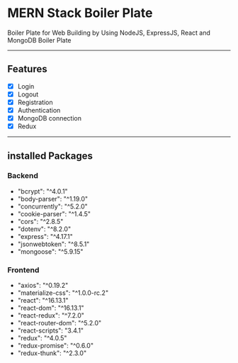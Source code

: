 # MERN Stack Boiler Plate

Boiler Plate for Web Building by Using NodeJS, ExpressJS, React and MongoDB Boiler Plate

---

## Features

- [x] Login
- [x] Logout
- [x] Registration
- [x] Authentication
- [x] MongoDB connection
- [x] Redux

---

## installed Packages

### Backend

- "bcrypt": "^4.0.1"
- "body-parser": "^1.19.0"
- "concurrently": "^5.2.0"
- "cookie-parser": "^1.4.5"
- "cors": "^2.8.5"
- "dotenv": "^8.2.0"
- "express": "^4.17.1"
- "jsonwebtoken": "^8.5.1"
- "mongoose": "^5.9.15"

### Frontend

- "axios": "^0.19.2"
- "materialize-css": "^1.0.0-rc.2"
- "react": "^16.13.1"
- "react-dom": "^16.13.1"
- "react-redux": "^7.2.0"
- "react-router-dom": "^5.2.0"
- "react-scripts": "3.4.1"
- "redux": "^4.0.5"
- "redux-promise": "^0.6.0"
- "redux-thunk": "^2.3.0"
